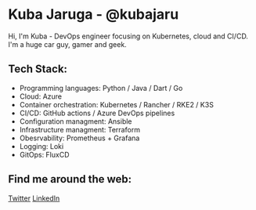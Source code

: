 # Kuba Jaruga - @kubajaru
Hi, I'm Kuba - DevOps engineer focusing on Kubernetes, cloud and CI/CD. I'm a huge car guy, gamer and geek. 

## Tech Stack:
* Programming languages: Python / Java / Dart / Go
* Cloud: Azure
* Container orchestration: Kubernetes / Rancher / RKE2 / K3S
* CI/CD: GitHub actions / Azure DevOps pipelines
* Configuration managment: Ansible
* Infrastructure managment: Terraform
* Obesrvability: Prometheus + Grafana
* Logging: Loki
* GitOps: FluxCD

## Find me around the web:
[Twitter](https://twitter.com/Kub5oN)
[LinkedIn](https://linkedin.com/in/kub5on)
